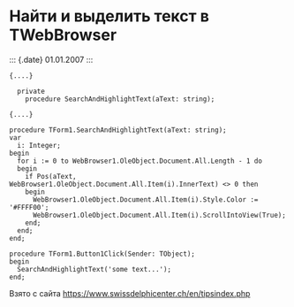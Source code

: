 Найти и выделить текст в TWebBrowser
====================================

::: {.date}
01.01.2007
:::

    {....} 
     
      private 
        procedure SearchAndHighlightText(aText: string); 
     
    {....} 
     
    procedure TForm1.SearchAndHighlightText(aText: string); 
    var 
      i: Integer; 
    begin 
      for i := 0 to WebBrowser1.OleObject.Document.All.Length - 1 do 
      begin 
        if Pos(aText, WebBrowser1.OleObject.Document.All.Item(i).InnerText) <> 0 then 
        begin 
          WebBrowser1.OleObject.Document.All.Item(i).Style.Color := '#FFFF00'; 
          WebBrowser1.OleObject.Document.All.Item(i).ScrollIntoView(True); 
        end; 
      end; 
    end; 
     
    procedure TForm1.Button1Click(Sender: TObject); 
    begin 
      SearchAndHighlightText('some text...'); 
    end; 

Взято с сайта <https://www.swissdelphicenter.ch/en/tipsindex.php>
